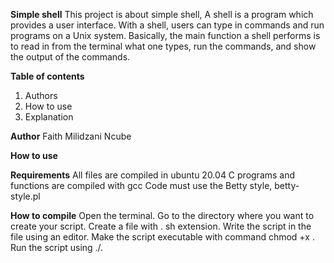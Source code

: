 **Simple shell**
This project is about simple shell, A shell is a program which provides a user interface. With a shell, users can type in commands and run programs on a Unix system. Basically, the main function a shell performs is to read in from the terminal what one types, run the commands, and show the output of the commands.

**Table of contents**
1. Authors 
2. How to use
3. Explanation

**Author**
Faith Milidzani Ncube

**How to use**

**Requirements**
All files are compiled in ubuntu 20.04
C programs and functions are compiled  with gcc
Code must use the Betty style, betty-style.pl

**How to compile**
Open the terminal. Go to the directory where you want to create your script.
Create a file with . sh extension.
Write the script in the file using an editor.
Make the script executable with command chmod +x <fileName>.
Run the script using ./<fileName>.
